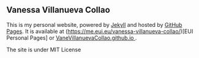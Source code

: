 ## Vanessa Villanueva Collao

This is my personal website, powered by [Jekyll](http://jekyllrb.com/) and hosted by [GitHub Pages](https://pages.github.com/). It is available at (https://me.eui.eu/vanessa-villanueva-collao/)[EUI Personal Pages] or [VaneVillanuevaCollao.github.io
](http://VaneVillanuevaCollao.github.io/).

The site is under MIT License
